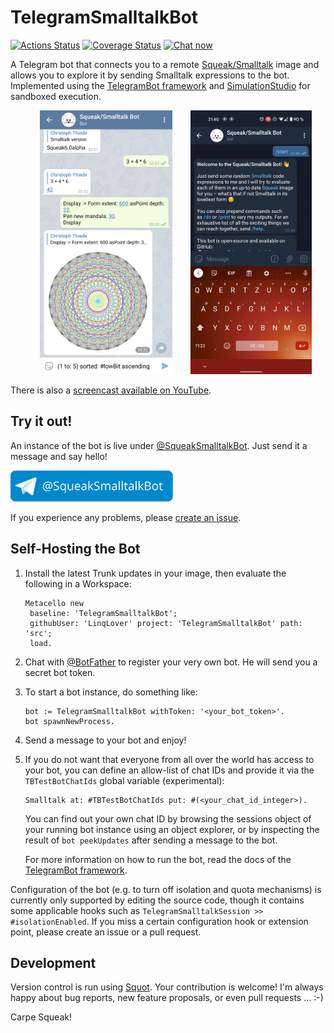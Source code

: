# TelegramSmalltalkBot

[![Actions Status](https://github.com/LinqLover/TelegramSmalltalkBot/workflows/smalltalkCI/badge.svg)](https://github.com/LinqLover/TelegramSmalltalkBot/actions)
[![Coverage Status](https://coveralls.io/repos/github/LinqLover/TelegramSmalltalkBot/badge.svg)](https://coveralls.io/github/LinqLover/TelegramSmalltalkBot)
[![Chat now](https://img.shields.io/badge/chat%20now-%40SqueakSmalltalkBot-0088cc)](https://t.me/SqueakSmalltalkBot)

A Telegram bot that connects you to a remote [Squeak/Smalltalk](https://squeak.org/) image and allows you to explore it by sending Smalltalk expressions to the bot.
Implemented using the [TelegramBot framework](https://github.com/LinqLover/TelegramBot) and [SimulationStudio](https://github.com/LinqLover/SimulationStudio) for sandboxed execution.

<p align="center">
	<a href="https://github.com/LinqLover/TelegramSmalltalkBot/blob/master/img/screenshot1.png"><img src="https://github.com/LinqLover/TelegramSmalltalkBot/raw/master/img/screenshot1.png" width="42%" hspace="5%" alt="Screenshot of a Telegram chat with the following messages sent to the bot: `Smalltalk version`, `3 + 4 * 6`, and `Display := Form extent: 600 asPoint depth: 32. Pen new mandala: 30. Display`."></img></a>
	<a href="https://youtu.be/HZCeThLqQmg"><img src="https://github.com/LinqLover/TelegramSmalltalkBot/raw/master/img/screencast.gif" width="38.6%" alt="Screencast of a Telegram chat."></img></a>
</p>

There is also a [screencast available on YouTube](https://youtu.be/HZCeThLqQmg).

## Try it out!

An instance of the bot is live under [@SqueakSmalltalkBot](https://t.me/SqueakSmalltalkBot).
Just send it a message and say hello!

<a href="https://t.me/SqueakSmalltalkBot"><img src="https://github.com/LinqLover/TelegramSmalltalkBot/raw/master/img/banner.svg" height="50px" alt="@SqueakSmalltalkBot"></img></a>

If you experience any problems, please [create an issue](https://github.com/LinqLover/TelegramSmalltalkBot/issues/new/choose).

## Self-Hosting the Bot

1. Install the latest Trunk updates in your image, then evaluate the following in a Workspace:

   ```smalltalk
   Metacello new
   	baseline: 'TelegramSmalltalkBot';
   	githubUser: 'LinqLover' project: 'TelegramSmalltalkBot' path: 'src';
   	load.
   ```

2. Chat with [@BotFather](https://t.me/BotFather) to register your very own bot.
   He will send you a secret bot token.

3. To start a bot instance, do something like:

   ```smalltalk
   bot := TelegramSmalltalkBot withToken: '<your_bot_token>'.
   bot spawnNewProcess.
   ```

4. Send a message to your bot and enjoy!

5. If you do not want that everyone from all over the world has access to your bot, you can define an allow-list of chat IDs and provide it via the `TBTestBotChatIds` global variable (experimental):

   ```smalltalk
   Smalltalk at: #TBTestBotChatIds put: #(<your_chat_id_integer>).
   ```

   You can find out your own chat ID by browsing the sessions object of your running bot instance using an object explorer, or by inspecting the result of `bot peekUpdates` after sending a message to the bot.

   For more information on how to run the bot, read the docs of the [TelegramBot framework](https://github.com/LinqLover/TelegramBot#usage).

Configuration of the bot (e.g. to turn off isolation and quota mechanisms) is currently only supported by editing the source code, though it contains some applicable hooks such as `TelegramSmalltalkSession >> #isolationEnabled`.
If you miss a certain configuration hook or extension point, please create an issue or a pull request.

## Development

Version control is run using [Squot](https://github.com/hpi-swa/Squot).
Your contribution is welcome!
I'm always happy about bug reports, new feature proposals, or even pull requests ... :-)

Carpe Squeak!
